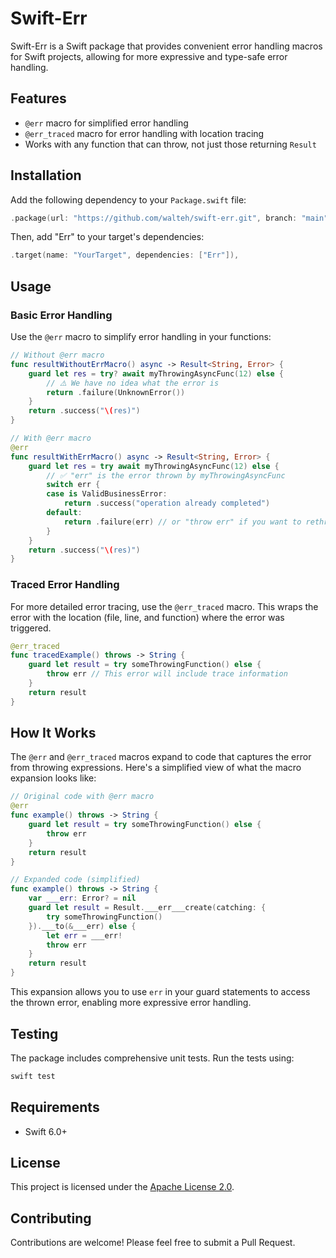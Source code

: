 # Swift-Err

Swift-Err is a Swift package that provides convenient error handling macros for Swift projects, allowing for more expressive and type-safe error handling.

## Features

- `@err` macro for simplified error handling
- `@err_traced` macro for error handling with location tracing
- Works with any function that can throw, not just those returning `Result`

## Installation

Add the following dependency to your `Package.swift` file:

```swift
.package(url: "https://github.com/walteh/swift-err.git", branch: "main")
```

Then, add "Err" to your target's dependencies:

```swift
.target(name: "YourTarget", dependencies: ["Err"]),
```

## Usage

### Basic Error Handling

Use the `@err` macro to simplify error handling in your functions:

```swift
// Without @err macro
func resultWithoutErrMacro() async -> Result<String, Error> {
    guard let res = try? await myThrowingAsyncFunc(12) else {
        // ⚠️ We have no idea what the error is
        return .failure(UnknownError())
    }
    return .success("\(res)")
}

// With @err macro
@err
func resultWithErrMacro() async -> Result<String, Error> {
    guard let res = try await myThrowingAsyncFunc(12) else {
        // ✅ "err" is the error thrown by myThrowingAsyncFunc
        switch err {
        case is ValidBusinessError:
            return .success("operation already completed")
        default:
            return .failure(err) // or "throw err" if you want to rethrow
        }
    }
    return .success("\(res)")
}
```

### Traced Error Handling

For more detailed error tracing, use the `@err_traced` macro. This wraps the error with the location (file, line, and function) where the error was triggered.

```swift
@err_traced
func tracedExample() throws -> String {
    guard let result = try someThrowingFunction() else {
        throw err // This error will include trace information
    }
    return result
}
```

## How It Works

The `@err` and `@err_traced` macros expand to code that captures the error from throwing expressions. Here's a simplified view of what the macro expansion looks like:

```swift
// Original code with @err macro
@err
func example() throws -> String {
    guard let result = try someThrowingFunction() else {
        throw err
    }
    return result
}

// Expanded code (simplified)
func example() throws -> String {
    var ___err: Error? = nil
    guard let result = Result.___err___create(catching: {
        try someThrowingFunction()
    }).___to(&___err) else {
        let err = ___err!
        throw err
    }
    return result
}
```

This expansion allows you to use `err` in your guard statements to access the thrown error, enabling more expressive error handling.

## Testing

The package includes comprehensive unit tests. Run the tests using:

```bash
swift test
```

## Requirements

- Swift 6.0+

## License

This project is licensed under the [Apache License 2.0](LICENSE).

## Contributing

Contributions are welcome! Please feel free to submit a Pull Request.
